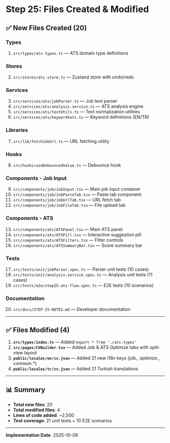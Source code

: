 # Step 25: Files Created & Modified

## ✅ New Files Created (20)

### **Types**
1. `src/types/ats.types.ts` — ATS domain type definitions

### **Stores**
2. `src/stores/ats.store.ts` — Zustand store with undo/redo

### **Services**
3. `src/services/ats/jobParser.ts` — Job text parser
4. `src/services/ats/analysis.service.ts` — ATS analysis engine
5. `src/services/ats/textUtils.ts` — Text normalization utilities
6. `src/services/ats/keywordSets.ts` — Keyword definitions (EN/TR)

### **Libraries**
7. `src/lib/fetchJobUrl.ts` — URL fetching utility

### **Hooks**
8. `src/hooks/useDebouncedValue.ts` — Debounce hook

### **Components - Job Input**
9. `src/components/job/JobInput.tsx` — Main job input container
10. `src/components/job/JobPasteTab.tsx` — Paste tab component
11. `src/components/job/JobUrlTab.tsx` — URL fetch tab
12. `src/components/job/JobFileTab.tsx` — File upload tab

### **Components - ATS**
13. `src/components/ats/ATSPanel.tsx` — Main ATS panel
14. `src/components/ats/ATSPill.tsx` — Interactive suggestion pill
15. `src/components/ats/ATSFilters.tsx` — Filter controls
16. `src/components/ats/ATSSummaryBar.tsx` — Score summary bar

### **Tests**
17. `src/tests/unit/jobParser.spec.ts` — Parser unit tests (10 cases)
18. `src/tests/unit/analysis.service.spec.ts` — Analysis unit tests (11 cases)
19. `src/tests/e2e/step25-ats-flow.spec.ts` — E2E tests (10 scenarios)

### **Documentation**
20. `src/docs/STEP-25-NOTES.md` — Developer documentation

---

## ✅ Files Modified (4)

1. **`src/types/index.ts`** — Added `export * from './ats.types'`
2. **`src/pages/CVBuilder.tsx`** — Added Job & ATS Optimize tabs with split-view layout
3. **`public/locales/en/cv.json`** — Added 21 new i18n keys (job.*, optimize.*, common.*)
4. **`public/locales/tr/cv.json`** — Added 21 Turkish translations

---

## 📊 Summary

- **Total new files**: 20
- **Total modified files**: 4
- **Lines of code added**: ~2,500
- **Test coverage**: 21 unit tests + 10 E2E scenarios

---

**Implementation Date**: 2025-10-08
